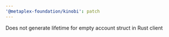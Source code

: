 ```yaml
---
'@metaplex-foundation/kinobi': patch
---
```


Does not generate lifetime for empty account struct in Rust client
